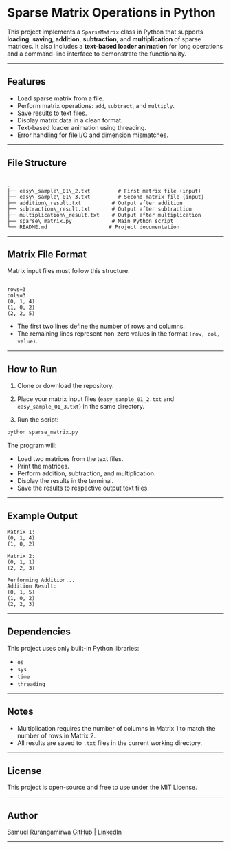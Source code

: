 # Sparse Matrix Operations in Python

This project implements a `SparseMatrix` class in Python that supports **loading**, **saving**, **addition**, **subtraction**, and **multiplication** of sparse matrices. It also includes a **text-based loader animation** for long operations and a command-line interface to demonstrate the functionality.

---

## Features

- Load sparse matrix from a file.
- Perform matrix operations: `add`, `subtract`, and `multiply`.
- Save results to text files.
- Display matrix data in a clean format.
- Text-based loader animation using threading.
- Error handling for file I/O and dimension mismatches.

---

## File Structure

```

.
├── easy\_sample\_01\_2.txt         # First matrix file (input)
├── easy\_sample\_01\_3.txt         # Second matrix file (input)
├── addition\_result.txt          # Output after addition
├── subtraction\_result.txt       # Output after subtraction
├── multiplication\_result.txt    # Output after multiplication
├── sparse\_matrix.py             # Main Python script
└── README.md                    # Project documentation

```

---

## Matrix File Format

Matrix input files must follow this structure:

```

rows=3
cols=3
(0, 1, 4)
(1, 0, 2)
(2, 2, 5)

````

- The first two lines define the number of rows and columns.
- The remaining lines represent non-zero values in the format `(row, col, value)`.

---

## How to Run

1. Clone or download the repository.

2. Place your matrix input files (`easy_sample_01_2.txt` and `easy_sample_01_3.txt`) in the same directory.

3. Run the script:

```bash
python sparse_matrix.py
````

The program will:

* Load two matrices from the text files.
* Print the matrices.
* Perform addition, subtraction, and multiplication.
* Display the results in the terminal.
* Save the results to respective output text files.

---

## Example Output

```
Matrix 1:
(0, 1, 4)
(1, 0, 2)

Matrix 2:
(0, 1, 1)
(2, 2, 3)

Performing Addition...
Addition Result:
(0, 1, 5)
(1, 0, 2)
(2, 2, 3)
```

---

## Dependencies

This project uses only built-in Python libraries:

* `os`
* `sys`
* `time`
* `threading`

---

## Notes

* Multiplication requires the number of columns in Matrix 1 to match the number of rows in Matrix 2.
* All results are saved to `.txt` files in the current working directory.

---

## License

This project is open-source and free to use under the MIT License.

---

## Author

Samuel Rurangamirwa
[GitHub](https://github.com/alusamuel) | [LinkedIn](https://linkedin.com/in/samuelrurangamirwa)

---
